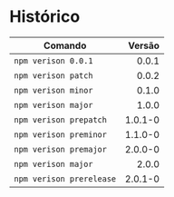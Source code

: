 Histórico
=========

| Comando                  |  Versão | 
| ------------------------ | ------: | 
| `npm verison 0.0.1`      |   0.0.1 | 
| `npm verison patch`      |   0.0.2 |
| `npm verison minor`      |   0.1.0 |
| `npm verison major`      |   1.0.0 |
| `npm verison prepatch`   | 1.0.1-0 |
| `npm verison preminor`   | 1.1.0-0 | 
| `npm verison premajor`   | 2.0.0-0 |
| `npm verison major`      |   2.0.0 | 
| `npm verison prerelease` | 2.0.1-0 |

